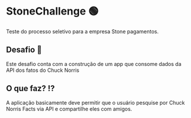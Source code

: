 # StoneChallenge 🟢
Teste do processo seletivo para a empresa Stone pagamentos.

## Desafio 🚧
Este desafio conta com a construção de um app que consome dados da API dos fatos do Chuck Norris

## O que faz? ⁉️
A aplicação basicamente deve permitir que o usuário pesquise por Chuck Norris Facts via API e compartilhe eles com amigos. 
